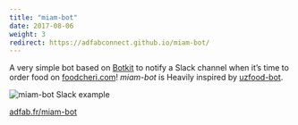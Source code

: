 ```yaml
---
title: "miam-bot"
date: 2017-08-06
weight: 3
redirect: https://adfabconnect.github.io/miam-bot/
---
```

A very simple bot based on [Botkit](https://github.com/howdyai/botkit) to notify a Slack channel when it’s time to order food on [foodcheri.com](https://foodcheri.com)! *miam-bot* is Heavily inspired by [uzfood-bot](https://github.com/UzfulLab).

![miam-bot Slack example](/images/projets/miam-bot-slack-example.png)

[adfab.fr/miam-bot]( https://adfabconnect.github.io/miam-bot/ )

